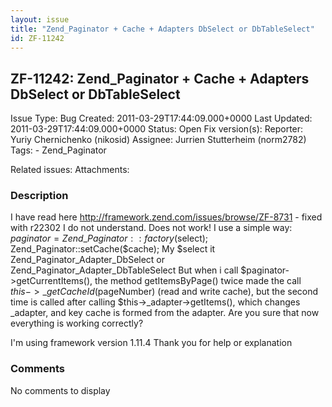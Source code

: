 ```yaml
---
layout: issue
title: "Zend_Paginator + Cache + Adapters DbSelect or DbTableSelect"
id: ZF-11242
---
```


ZF-11242: Zend\_Paginator + Cache + Adapters DbSelect or DbTableSelect
----------------------------------------------------------------------

 Issue Type: Bug Created: 2011-03-29T17:44:09.000+0000 Last Updated: 2011-03-29T17:44:09.000+0000 Status: Open Fix version(s): 
 Reporter:  Yuriy Chernichenko (nikosid)  Assignee:  Jurrien Stutterheim (norm2782)  Tags: - Zend\_Paginator
 
 Related issues: 
 Attachments: 
### Description

I have read here <http://framework.zend.com/issues/browse/ZF-8731> - fixed with r22302 I do not understand. Does not work! I use a simple way: $paginator = Zend\_Paginator::factory($select); Zend\_Paginator::setCache($cache); My $select it Zend\_Paginator\_Adapter\_DbSelect or Zend\_Paginator\_Adapter\_DbTableSelect But when i call $paginator->getCurrentItems(), the method getItemsByPage() twice made the call $this->\_getCacheId($pageNumber) (read and write cache), but the second time is called after calling $this->\_adapter->getItems(), which changes \_adapter, and key cache is formed from the adapter. Are you sure that now everything is working correctly?

I'm using framework version 1.11.4 Thank you for help or explanation

 

 

### Comments

No comments to display